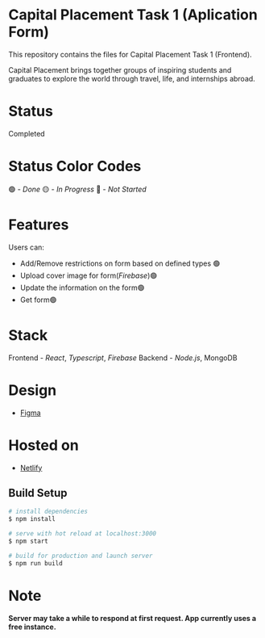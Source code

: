 # Capital Placement Task 1 (Aplication Form)
This repository contains the files for Capital Placement Task 1 (Frontend).

Capital Placement brings together groups of inspiring students and graduates to 
explore the world through travel, life, and internships abroad.

# Status
Completed

# Status Color Codes
🟢 - _Done_
🟡 - _In Progress_
🔴 - _Not Started_

# Features
Users can:
- Add/Remove restrictions on form based on defined types 🟢
- Upload cover image for form(_Firebase_)🟢
- Update the information on the form🟢
- Get form🟢

# Stack
Frontend - _React_, _Typescript_, _Firebase_
Backend - _Node.js_, MongoDB

# Design
- [Figma]([https://capitalplacement.netlify.app](https://www.figma.com/file/2AEUzsQeLSF0uwI5vjYa6u/FE-Task-(Community)-(Copy)?type=design&t=X1E6JWncXtuxYFMP-6))

# Hosted on
- [Netlify](https://capital-placement.netlify.app)

## Build Setup

```bash
# install dependencies
$ npm install

# serve with hot reload at localhost:3000
$ npm start

# build for production and launch server
$ npm run build

```
# Note 
**Server may take a while to respond at first request. App currently uses a free instance.**
